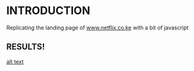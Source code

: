 # INTRODUCTION 
Replicating the landing page of www.netflix.co.ke with a bit of javascript

## RESULTS! 
[alt text](https://github.com/Noahwekesa/netflix-landing-page/blob/master/screenshots/1.png?raw=true)
